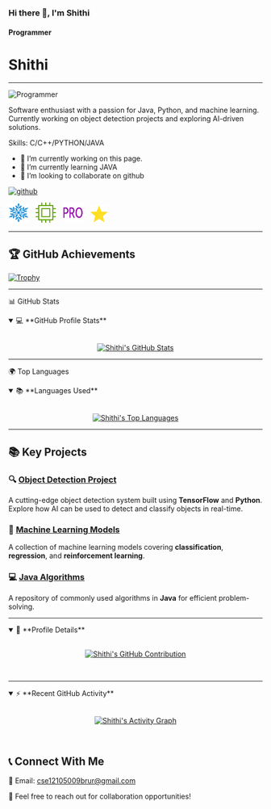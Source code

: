 ### Hi there 👋, I'm Shithi
#### Programmer

<h1>Shithi</h1>

---
![Programmer](https://arturssmirnovs.github.io/github-profile-readme-generator/images/banner.png)


Software enthusiast with a passion for Java, Python, and machine learning. Currently working on object detection projects and exploring AI-driven solutions.


Skills: C/C++/PYTHON/JAVA


- 🔭 I’m currently working on this page. 
- 🌱 I’m currently learning JAVA 
- 👯 I’m looking to collaborate on github 



[<img src='https://cdn.jsdelivr.net/npm/simple-icons@3.0.1/icons/github.svg' alt='github' height='40'>](https://github.com/https://github.com/Shithi14)  


<a href='https://archiveprogram.github.com/'><img src='https://raw.githubusercontent.com/acervenky/animated-github-badges/master/assets/acbadge.gif' width='40' height='40'></a> <a href='https://docs.github.com/en/developers'><img src='https://raw.githubusercontent.com/acervenky/animated-github-badges/master/assets/devbadge.gif' width='40' height='40'></a> <a href='https://github.com/pricing'><img src='https://raw.githubusercontent.com/acervenky/animated-github-badges/master/assets/pro.gif' width='40' height='40'></a> <a href='https://stars.github.com/'><img src='https://raw.githubusercontent.com/acervenky/animated-github-badges/master/assets/starbadge.gif' width='35' height='35'></a> 



---

## 🏆 GitHub Achievements

[![Trophy](https://github-profile-trophy.vercel.app/?username=Shithi14&theme=gruvbox&column=8)](https://github.com/ryo-ma/github-profile-trophy)

---


📊 GitHub Stats
<details open> <summary>💻 **GitHub Profile Stats**</summary> <br/> <p align="center"> <a href="https://github.com/Shithi14"> <img alt="Shithi's GitHub Stats" src="https://github-readme-stats.vercel.app/api?username=Shithi14&show_icons=true&count_private=true&theme=tokyonight&hide_border=true&bg_color=0D1117&title_color=58A6FF&icon_color=F8D866" height="192px"/> </a> </p> </details>


---


🌍 Top Languages
<details open> <summary>📚 **Languages Used**</summary> <br/> <p align="center"> <a href="https://github.com/Shithi14"> <img alt="Shithi's Top Languages" src="https://github-readme-stats.vercel.app/api/top-langs/?username=Shithi14&langs_count=8&layout=compact&theme=tokyonight&hide_border=true&bg_color=0D1117&title_color=58A6FF&icon_color=F8D866" height="192px"/> </a> </p> </details>

---



## 📚 Key Projects

### 🔍 [Object Detection Project](https://github.com/Shithi14/Object-Detection)
A cutting-edge object detection system built using **TensorFlow** and **Python**. Explore how AI can be used to detect and classify objects in real-time.

### 🧠 [Machine Learning Models](https://github.com/Shithi14/Machine-Learning-Models)
A collection of machine learning models covering **classification**, **regression**, and **reinforcement learning**.

### 💻 [Java Algorithms](https://github.com/Shithi14/Java-Algorithms)
A repository of commonly used algorithms in **Java** for efficient problem-solving.

---


<details open> 
  <summary>📌 **Profile Details**</summary> 
  <br/>
  <p align="center">
    <a href="https://github.com/Shithi14">
      <img src="https://github-profile-summary-cards.vercel.app/api/cards/profile-details?username=Shithi14&theme=tokyonight" alt="Shithi's GitHub Contribution"/>
    </a>
  </p>
  <br/>
</details>

---


<details open> 
  <summary>⚡️ **Recent GitHub Activity**</summary> 
  <br/>
  <p align="center">
    <a href="https://github.com/Shithi14/github-readme-activity-graph">
      <img alt="Shithi's Activity Graph" src="https://github-readme-activity-graph.vercel.app/graph?username=Shithi14&bg_color=0D1117&color=58A6FF&line=F85D7F&point=FFFFFF&hide_border=true"/>
    </a>
  </p>
  <br/>
</details>

## 📞 Connect With Me
📧 Email: cse12105009brur@gmail.com

💬 Feel free to reach out for collaboration opportunities!




